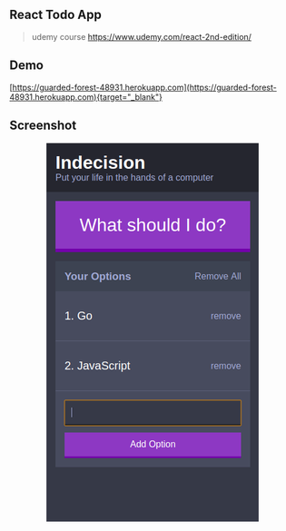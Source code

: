 ## React Todo App
> udemy course https://www.udemy.com/react-2nd-edition/

## Demo
[https://guarded-forest-48931.herokuapp.com](https://guarded-forest-48931.herokuapp.com){target="_blank"}

## Screenshot
<div align="center">
  <img src="https://github.com/yuttasakcom/ReactTodo/blob/master/src/statics/img/screenshot.png" />
</div>